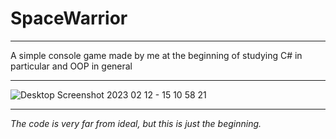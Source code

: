 # **SpaceWarrior**
______________________

A simple console game made by me at the beginning of studying C# in particular and OOP in general

_______________________________

![Desktop Screenshot 2023 02 12 - 15 10 58 21](https://user-images.githubusercontent.com/113778098/218298125-91e0c36d-af95-4125-8c06-9d6e4e47c942.png)

__________________________________

*The code is very far from ideal, but this is just the beginning.*
